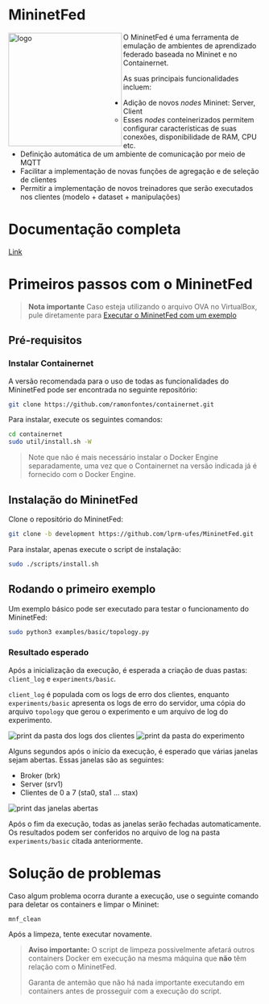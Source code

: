 # MininetFed

<img align="left" src="https://github.com/lprm-ufes/MininetFed/blob/main/FED.svg" alt="logo" width="225"/>

O MininetFed é uma ferramenta de emulação de ambientes de aprendizado federado baseada no Mininet e no Containernet.

As suas principais funcionalidades incluem:

- Adição de novos _nodes_ Mininet: Server, Client
  - Esses _nodes_ conteinerizados permitem configurar características de suas conexões, disponibilidade de RAM, CPU etc.
- Definição automática de um ambiente de comunicação por meio de MQTT
- Facilitar a implementação de novas funções de agregação e de seleção de clientes
- Permitir a implementação de novos treinadores que serão executados nos clientes (modelo + dataset + manipulações)

# Documentação completa

[Link](https://github.com/lprm-ufes/MininetFed/tree/main/docs)

# Primeiros passos com o MininetFed

> **Nota importante**
> Caso esteja utilizando o arquivo OVA no VirtualBox, pule diretamente para [Executar o MininetFed com um exemplo](#executar-o-mininetfed-com-um-exemplo)

## Pré-requisitos

### Instalar Containernet

A versão recomendada para o uso de todas as funcionalidades do MininetFed pode ser encontrada no seguinte repositório:

```bash
git clone https://github.com/ramonfontes/containernet.git
```

Para instalar, execute os seguintes comandos:

```bash
cd containernet
sudo util/install.sh -W
```

> Note que não é mais necessário instalar o Docker Engine separadamente, uma vez que o Containernet na versão indicada já é fornecido com o Docker Engine.

## Instalação do MininetFed

Clone o repositório do MininetFed:

```bash
git clone -b development https://github.com/lprm-ufes/MininetFed.git
```

Para instalar, apenas execute o script de instalação:

```bash
sudo ./scripts/install.sh
```

## Rodando o primeiro exemplo

Um exemplo básico pode ser executado para testar o funcionamento do MininetFed:

```bash
sudo python3 examples/basic/topology.py
```

### Resultado esperado

Após a inicialização da execução, é esperada a criação de duas pastas: `client_log` e `experiments/basic`.

`client_log` é populada com os logs de erro dos clientes, enquanto `experiments/basic` apresenta os logs de erro do servidor, uma cópia do arquivo `topology` que gerou o experimento e um arquivo de log do experimento.

<img src="https://github.com/lprm-ufes/MininetFed/blob/main/imgs/client_log.png" alt="print da pasta dos logs dos clientes" />
<img src="https://github.com/lprm-ufes/MininetFed/blob/main/imgs/results.png" alt="print da pasta do experimento" />

Alguns segundos após o início da execução, é esperado que várias janelas sejam abertas. Essas janelas são as seguintes:

- Broker (brk)
- Server (srv1)
- Clientes de 0 a 7 (sta0, sta1 ... stax)

<img src="https://github.com/lprm-ufes/MininetFed/blob/main/imgs/execution.png" alt="print das janelas abertas" />

Após o fim da execução, todas as janelas serão fechadas automaticamente. Os resultados podem ser conferidos no arquivo de log na pasta `experiments/basic` citada anteriormente.

# Solução de problemas

Caso algum problema ocorra durante a execução, use o seguinte comando para deletar os containers e limpar o Mininet:

```bash
mnf_clean
```

Após a limpeza, tente executar novamente.

> **Aviso importante:** O script de limpeza possivelmente afetará outros containers Docker em execução na mesma máquina que **não** têm relação com o MininetFed.
>
> Garanta de antemão que não há nada importante executando em containers antes de prosseguir com a execução do script.
